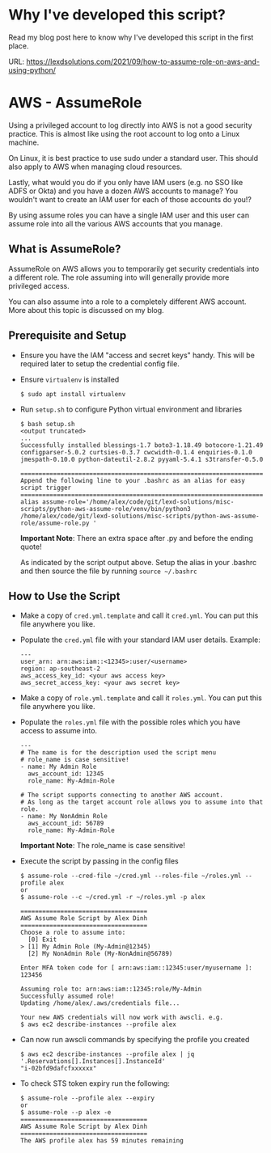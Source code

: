 # Why I've developed this script?
Read my blog post here to know why I've developed this script in the first place.

URL: https://lexdsolutions.com/2021/09/how-to-assume-role-on-aws-and-using-python/

# AWS - AssumeRole
Using a privileged account to log directly into AWS is not a good security practice. This is almost like using the root account to log onto a Linux machine.

On Linux, it is best practice to use sudo under a standard user. This should also apply to AWS when managing cloud resources.

Lastly, what would you do if you only have IAM users (e.g. no SSO like ADFS or Okta) and you have a dozen AWS accounts to manage? You wouldn't want to create an IAM user for each of those accounts do you!?

By using assume roles you can have a single IAM user and this user can assume role into all the various AWS accounts that you manage.

## What is AssumeRole?
AssumeRole on AWS allows you to temporarily get security credentials into a different role. The role assuming into will generally provide more privileged access.

You can also assume into a role to a completely different AWS account. More about this topic is discussed on my blog.

## Prerequisite and Setup
- Ensure you have the IAM "access and secret keys" handy. This will be required later to setup the credential config file.

- Ensure `virtualenv` is installed

  ```
  $ sudo apt install virtualenv
  ```

- Run `setup.sh` to configure Python virtual environment and libraries
  ```
  $ bash setup.sh
  <output truncated>
  ...
  Successfully installed blessings-1.7 boto3-1.18.49 botocore-1.21.49 configparser-5.0.2 curtsies-0.3.7 cwcwidth-0.1.4 enquiries-0.1.0 jmespath-0.10.0 python-dateutil-2.8.2 pyyaml-5.4.1 s3transfer-0.5.0

  =============================================================================
  Append the following line to your .bashrc as an alias for easy script trigger
  =============================================================================
  alias assume-role='/home/alex/code/git/lexd-solutions/misc-scripts/python-aws-assume-role/venv/bin/python3 /home/alex/code/git/lexd-solutions/misc-scripts/python-aws-assume-role/assume-role.py '
  ```

  **Important Note**: There an extra space after .py and before the ending quote!

  As indicated by the script output above. Setup the alias in your .bashrc and then source the file by running `source ~/.bashrc`



## How to Use the Script
- Make a copy of `cred.yml.template` and call it `cred.yml`. You can put this file anywhere you like.

- Populate the `cred.yml` file with your standard IAM user details. Example:
  ```
  ---
  user_arn: arn:aws:iam::<12345>:user/<username>
  region: ap-southeast-2
  aws_access_key_id: <your aws access key>
  aws_secret_access_key: <your aws secret key>
  ```

- Make a copy of `role.yml.template` and call it `roles.yml`. You can put this file anywhere you like.

- Populate the `roles.yml` file with the possible roles which you have access to assume into.
  ```
  ---
  # The name is for the description used the script menu
  # role_name is case sensitive!
  - name: My Admin Role
    aws_account_id: 12345
    role_name: My-Admin-Role

  # The script supports connecting to another AWS account.
  # As long as the target account role allows you to assume into that role.
  - name: My NonAdmin Role
    aws_account_id: 56789
    role_name: My-Admin-Role
  ```
  **Important Note**: The role_name is case sensitive!


- Execute the script by passing in the config files
  ```
  $ assume-role --cred-file ~/cred.yml --roles-file ~/roles.yml --profile alex
  or
  $ assume-role --c ~/cred.yml -r ~/roles.yml -p alex

  ===================================
  AWS Assume Role Script by Alex Dinh
  ===================================
  Choose a role to assume into:
    [0] Exit
  > [1] My Admin Role (My-Admin@12345)
    [2] My NonAdmin Role (My-NonAdmin@56789)

  Enter MFA token code for [ arn:aws:iam::12345:user/myusername ]: 123456

  Assuming role to: arn:aws:iam::12345:role/My-Admin
  Successfully assumed role!
  Updating /home/alex/.aws/credentials file...

  Your new AWS credentials will now work with awscli. e.g.
  $ aws ec2 describe-instances --profile alex
  ```

- Can now run awscli commands by specifying the profile you created
  ```
  $ aws ec2 describe-instances --profile alex | jq '.Reservations[].Instances[].InstanceId'
  "i-02bfd9dafcfxxxxxx"
  ```

- To check STS token expiry run the following:
  ```
  $ assume-role --profile alex --expiry
  or
  $ assume-role --p alex -e
  ===================================
  AWS Assume Role Script by Alex Dinh
  ===================================
  The AWS profile alex has 59 minutes remaining
  ```
